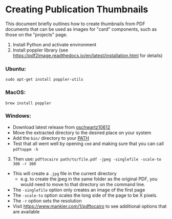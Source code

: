 ---
---

# Creating Publication Thumbnails

This document briefly outlines how to create thumbnails from PDF documents that can be used as images for "card" components, such as those on the "projects" page.

1. Install Python and activate environment
2. Install poppler library (see https://pdf2image.readthedocs.io/en/latest/installation.html for details)
  ### Ubuntu:
   ```sudo apt-get install poppler-utils```
  ### MacOS: 
  ```brew install poppler```
  ### Windows:
  - Download latest release from [oschwartz10612](https://github.com/oschwartz10612/poppler-windows)
  - Move the extracted directory to the desired place on your system
  - Add the ```bin/``` directory to your [PATH](https://www.architectryan.com/2018/03/17/add-to-the-path-on-windows-10/)
  - Test that all went well by opening ```cmd``` and making sure that you can call ```pdftoppm -h```
3. Then use:
  ```pdftocairo path/to/file.pdf -jpeg -singlefile -scale-to 300 -r 300```
  - This will create a ```.jpg``` file in the current directory
    - e.g. to create the jpeg in the same folder as the original PDF, you would need to move to that directory on the command line.
  - The ```-singlefile``` option only creates an image of the first page
  - The ```-scale-to``` option scales the long side of the page to be X pixels.
  - The ```-r``` option sets the resolution
  - Visit https://www.mankier.com/1/pdftocairo to see additional options that are available
   
